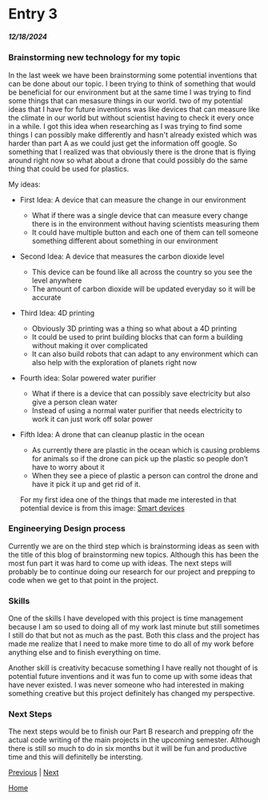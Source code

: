 # Entry 3
##### 12/18/2024

### Brainstorming new technology for my topic
In the last week we have been brainstorming some potential inventions that can be done about our topic. I been trying to think of something that would be beneficial for our environment but at the same time I was trying to find some things that can mesasure things in our world. two of my potential ideas that I have for future inventions was like devices that can measure like the climate in our world but without scientist having to check it every once in a while. I got this idea when researching as I was trying to find some things I can possibly make differently and hasn't already existed which was harder than part A as we could just get the information off google. So something that I realized was that obviously there is the drone that is flying around right now so what about a drone that could possibly do the same thing that could be used for plastics.

My ideas:
* First Idea: A device that can measure the change in our environment
   * What if there was a single device that can measure every change there is in the environment without having scientists measuring them
   * It could have multiple button and each one of them can tell someone something different about something in our environment
* Second Idea: A device that measures the carbon dioxide level
   * This device can be found like all across the country so you see the level anywhere
   * The amount of carbon dioxide will be updated everyday so it will be accurate
* Third Idea: 4D printing
   * Obviously 3D printing was a thing so what about a 4D printing
   * It could be used to print building blocks that can form a building without making it over complicated
   * It can also build robots that can adapt to any environment which can also help with the exploration of planets right now
* Fourth idea: Solar powered water purifier
   * What if there is a device that can possibly save electricity but also give a person clean water
   * Instead of using a normal water purifier that needs electricity to work it can just work off solar power
* Fifth Idea: A drone that can cleanup plastic in the ocean
   * As currently there are plastic in the ocean which is causing problems for animals so if the drone can pick up the plastic so people don’t have to worry about it
   * When they see a piece of plastic a person can control the drone and have it pick it up and get rid of it.

  For my first idea one of the things that made me interested in that potential device is from this image:
  [Smart devices](https://gettecla.com/cdn/shop/articles/583690618_612x389.jpg?v=1511367361)

### Engineerying Design process
Currently we are on the third step which is brainstorming ideas as seen with the title of this blog of brainstorming new topics. Although this has been the most fun part it was hard to come up with ideas. The next steps will probably be to continue doing our research for our project and prepping to code when we get to that point in the project. 
### Skills
One of the skills I have developed with this project is time management because I am so used to doing all of my work last minute but still sometimes I still do that but not as much as the past. Both this class and the project has made me realize that I need to make more time to do all of my work before anything else and to finish everything on time. 

Another skill is creativity becacuse something I have really not thought of is potential future inventions and it was fun to come up with some ideas that have never existed. I was never someone who had interested in making something creative but this project definitely has changed my perspective. 
### Next Steps
The next steps would be to finish our Part B research and prepping ofr the actual code writing of the main projects in the upcoming semester. Although there is still so much to do in six months but it will be fun and productive time and this will definitelly be intersting. 

[Previous](entry02.md) | [Next](entry04.md)

[Home](../README.md)
